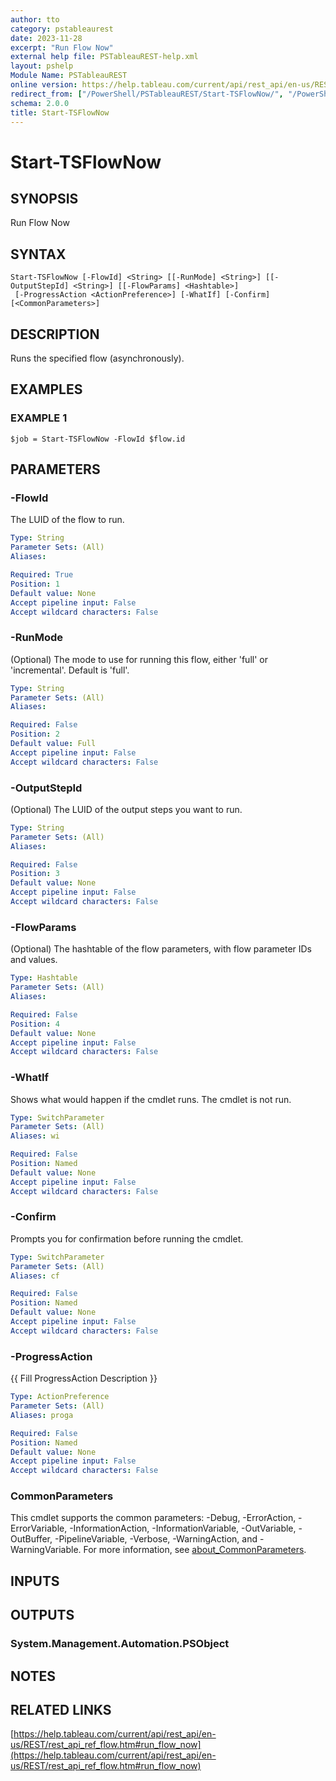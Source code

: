 ```yaml
---
author: tto
category: pstableaurest
date: 2023-11-28
excerpt: "Run Flow Now"
external help file: PSTableauREST-help.xml
layout: pshelp
Module Name: PSTableauREST
online version: https://help.tableau.com/current/api/rest_api/en-us/REST/rest_api_ref_flow.htm#run_flow_now
redirect_from: ["/PowerShell/PSTableauREST/Start-TSFlowNow/", "/PowerShell/PSTableauREST/start-tsflownow/", "/PowerShell/start-tsflownow/"]
schema: 2.0.0
title: Start-TSFlowNow
---
```


# Start-TSFlowNow

## SYNOPSIS
Run Flow Now

## SYNTAX

```
Start-TSFlowNow [-FlowId] <String> [[-RunMode] <String>] [[-OutputStepId] <String>] [[-FlowParams] <Hashtable>]
 [-ProgressAction <ActionPreference>] [-WhatIf] [-Confirm] [<CommonParameters>]
```

## DESCRIPTION
Runs the specified flow (asynchronously).

## EXAMPLES

### EXAMPLE 1
```
$job = Start-TSFlowNow -FlowId $flow.id
```

## PARAMETERS

### -FlowId
The LUID of the flow to run.

```yaml
Type: String
Parameter Sets: (All)
Aliases:

Required: True
Position: 1
Default value: None
Accept pipeline input: False
Accept wildcard characters: False
```

### -RunMode
(Optional) The mode to use for running this flow, either 'full' or 'incremental'.
Default is 'full'.

```yaml
Type: String
Parameter Sets: (All)
Aliases:

Required: False
Position: 2
Default value: Full
Accept pipeline input: False
Accept wildcard characters: False
```

### -OutputStepId
(Optional) The LUID of the output steps you want to run.

```yaml
Type: String
Parameter Sets: (All)
Aliases:

Required: False
Position: 3
Default value: None
Accept pipeline input: False
Accept wildcard characters: False
```

### -FlowParams
(Optional) The hashtable of the flow parameters, with flow parameter IDs and values.

```yaml
Type: Hashtable
Parameter Sets: (All)
Aliases:

Required: False
Position: 4
Default value: None
Accept pipeline input: False
Accept wildcard characters: False
```

### -WhatIf
Shows what would happen if the cmdlet runs.
The cmdlet is not run.

```yaml
Type: SwitchParameter
Parameter Sets: (All)
Aliases: wi

Required: False
Position: Named
Default value: None
Accept pipeline input: False
Accept wildcard characters: False
```

### -Confirm
Prompts you for confirmation before running the cmdlet.

```yaml
Type: SwitchParameter
Parameter Sets: (All)
Aliases: cf

Required: False
Position: Named
Default value: None
Accept pipeline input: False
Accept wildcard characters: False
```

### -ProgressAction
{{ Fill ProgressAction Description }}

```yaml
Type: ActionPreference
Parameter Sets: (All)
Aliases: proga

Required: False
Position: Named
Default value: None
Accept pipeline input: False
Accept wildcard characters: False
```

### CommonParameters
This cmdlet supports the common parameters: -Debug, -ErrorAction, -ErrorVariable, -InformationAction, -InformationVariable, -OutVariable, -OutBuffer, -PipelineVariable, -Verbose, -WarningAction, and -WarningVariable. For more information, see [about_CommonParameters](http://go.microsoft.com/fwlink/?LinkID=113216).

## INPUTS

## OUTPUTS

### System.Management.Automation.PSObject
## NOTES

## RELATED LINKS

[https://help.tableau.com/current/api/rest_api/en-us/REST/rest_api_ref_flow.htm#run_flow_now](https://help.tableau.com/current/api/rest_api/en-us/REST/rest_api_ref_flow.htm#run_flow_now)

